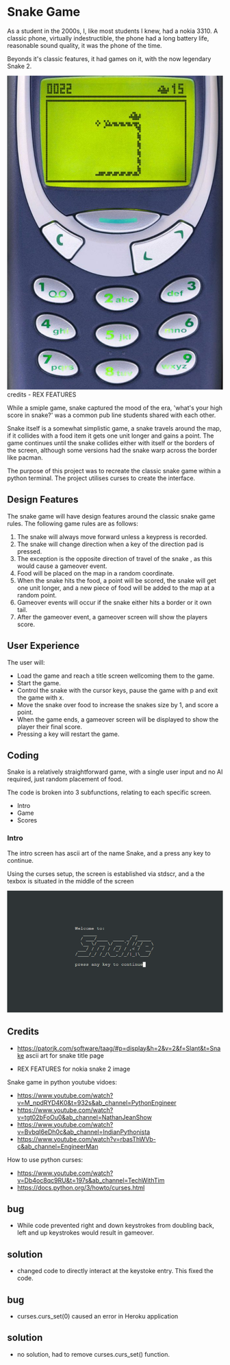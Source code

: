 # Snake Game
As a student in the 2000s, I, like most students I knew, had a nokia 3310. A classic phone, virtually
indestructible, the phone had a long battery life, reasonable sound quality, it was the phone of the time.

Beyonds it's classic features, it had games on it, with the now legendary Snake 2.

![snake2](docs/screenshots/nokia3310snake.jpg)
credits - REX FEATURES

While a smiple game, snake captured the mood of the era, 'what's your high score in snake?' was a common
pub line students shared with each other. 

Snake itself is a somewhat simplistic game, a snake travels around the map, if it collides with a food
item it gets one unit longer and gains a point. The game continues until the snake collides either with
itself or the borders of the screen, although some versions had the snake warp across the border like 
pacman.

The purpose of this project was to recreate the classic snake game within a python terminal. The project
utilises curses to create the interface.

## Design Features

The snake game will have design features around the classic 
snake game rules. The following game rules are as follows:

1. The snake will always move forward unless a keypress is  recorded.
2. The snake will change direction when a key of the direction pad is pressed.
3. The exception is the opposite direction of travel of the snake , as this would cause a gameover event.
4. Food will be placed on the map in a random coordinate.
5. When the snake hits the food, a point will be scored, the snake will get one unit longer, and a new 
piece of food will be added to the map at a random point.
6. Gameover events will occur if the snake either hits a border or it own tail.
7. After the gameover event, a gameover screen will show the players score.

## User Experience

The user will:
- Load the game and reach a title screen wellcoming them to the
game.
- Start the game.
- Control the snake with the cursor keys, pause the game with p
and exit the game with x.
- Move the snake over food to increase the snakes size by 1, and
score a point.
- When the game ends, a gameover screen will be displayed to
show the player their final score.
- Pressing a key will restart the game.

## Coding

Snake is a relatively straightforward game, with a single user input and no AI required, just random
placement of food.

The code is broken into 3 subfunctions, relating to each specific screen.

- Intro
- Game
- Scores

### Intro

The intro screen has ascii art of the name Snake, and a press any key to continue.

Using the curses setup, the screen is established via stdscr, and a the texbox is 
situated in the middle of the screen

![title_screen](docs/screenshots/title_screen.png)



## Credits
- https://patorjk.com/software/taag/#p=display&h=2&v=2&f=Slant&t=Snake ascii art for snake title page

- REX FEATURES for nokia snake 2 image

Snake game in python youtube vidoes:
- https://www.youtube.com/watch?v=M_npdRYD4K0&t=932s&ab_channel=PythonEngineer
- https://www.youtube.com/watch?v=tgt02bFoOu0&ab_channel=NathanJeanShow
- https://www.youtube.com/watch?v=BvbqI6eDh0c&ab_channel=IndianPythonista
- https://www.youtube.com/watch?v=rbasThWVb-c&ab_channel=EngineerMan

How to use python curses:
- https://www.youtube.com/watch?v=Db4oc8qc9RU&t=197s&ab_channel=TechWithTim
- https://docs.python.org/3/howto/curses.html




## bug
- While code prevented right and down keystrokes from doubling back, left and up keystrokes would result in gameover.
## solution
- changed code to directly interact at the keystoke entry. This fixed the code.

## bug
- curses.curs_set(0) caused an error in Heroku application
## solution
- no solution, had to remove curses.curs_set() function.


